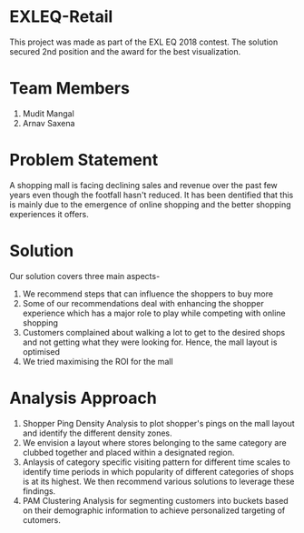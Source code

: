 # EXLEQ-Retail
This project was made as part of the EXL EQ 2018 contest. The solution secured 2nd position and the award for the best visualization.

# Team Members
1. Mudit Mangal
2. Arnav Saxena

# Problem Statement
A shopping mall is facing declining sales and revenue over the past few years even though the footfall hasn't reduced. It has been dentified that this is mainly due to the  emergence of online shopping and the better shopping experiences it offers.

# Solution
Our solution covers three main aspects-
1. We recommend steps that can influence the shoppers to buy more 
2. Some of our recommendations deal with enhancing the shopper experience which has a major role to play while competing with online shopping
3. Customers complained about walking a lot to get to the desired shops and not getting what they were looking for. Hence, the mall layout is optimised
4. We tried maximising the ROI for the mall

# Analysis Approach

1. Shopper Ping Density Analysis to plot shopper's pings on the mall layout and identify the different density zones. 
2. We envision a layout where stores belonging to the same category are clubbed together and placed within a designated region.
3. Anlaysis of category specific visiting pattern for different time scales to identify time periods in which popularity of different categories of shops is at its highest. We then recommend various solutions to leverage these findings.
4. PAM Clustering Analysis for segmenting customers into buckets based on their demographic information to achieve personalized targeting of cutomers.

